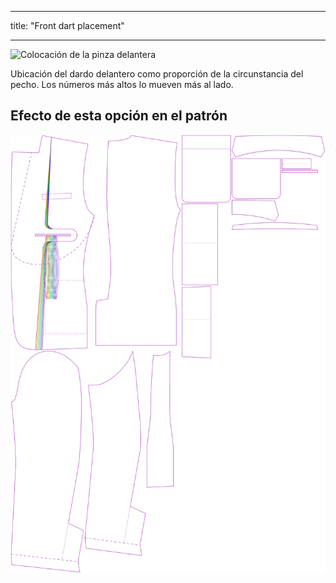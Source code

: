 - - -
title: "Front dart placement"
- - -

![Colocación de la pinza delantera](frontdartplacement.svg)

Ubicación del dardo delantero como proporción de la circunstancia del pecho. Los números más altos lo mueven más al lado.

## Efecto de esta opción en el patrón

![Esta imagen muestra el efecto de esta opción superponiendo varias variantes que tienen un valor diferente para esta opción](jaeger_frontdartplacement_sample.svg "Effect of this option on the pattern")
